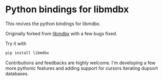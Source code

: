 # Python bindings for libmdbx

This revives the python bindings for libmdbx.

Originally forked from [libmdbx](https://github.com/erthink/libmdbx/tree/python-bindings) with a few bugs fixed.

Try it with

```bash
pip install libmdbx
```

Contributions and feedbacks are highly welcome. I'm developing a few more pythonic features and adding support for cursors iterating dupsort databases.
